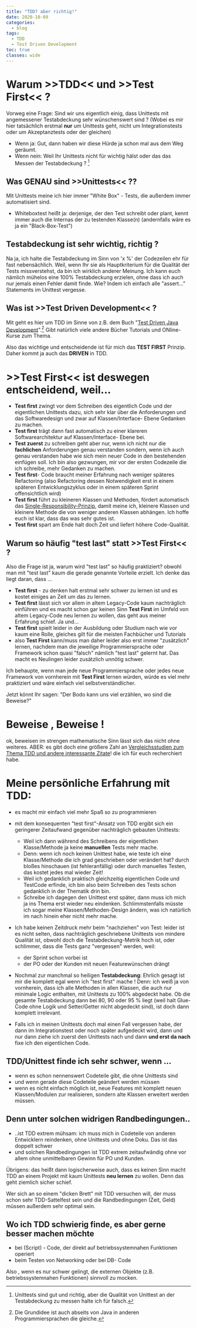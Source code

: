 ```yaml
---
title: "TDD? aber richtig!"
date: 2020-10-09
categories:
  - blog
tags:
  - TDD
  - Test Driven Development
toc: true
classes: wide
---
```

# Warum >>TDD<< und >>Test First<< ?

Vorweg eine Frage: Sind wir uns eigentlich einig, dass Unittests mit angemessener
Testabdeckung sehr wünschenswert sind ? (Wobei es mir hier tatsächlich erstmal **nur**
um Unittests geht, nicht um Integrationstests oder um Akzeptanztests oder der
gleichen)
 
- Wenn ja: Gut, dann haben wir diese Hürde ja schon mal aus dem Weg geräumt.
- Wenn nein: Weil Ihr Unittests nicht für wichtig hälst oder das  das Messen der Testabdeckung ? [^1]

## Was **GENAU** sind >>Unittests<< ?? 

Mit Unittests meine ich hier immer "White Box" - Tests,  die außerdem immer automatisiert sind.
* Whiteboxtest heißt ja: derjenige, der den Test schreibt oder plant,  kennt immer auch die Internas der zu testenden Klasse(n) (andernfalls wäre es ja ein "Black-Box-Test")

## Testabdeckung ist sehr wichtig, richtig ?  
Na ja, ich halte die Testabdeckung im Sinn von 'x %' der Codezeilen ehr für fast nebensächlich. Weil, wenn Ihr sie als Hauptkriterium für die Qualität der Tests missverstehst, da bin ich wirklich anderer Meinung. Ich kann euch nämlich mühelos eine 100% Testabdeckung erzielen, ohne dass ich auch nur jemals einen Fehler damit finde. Wie? Indem ich einfach alle "assert..." Statements im Unittest vergesse. 

## Was ist >>Test Driven Development<< ?
Mit geht es hier um TDD im Sinne von z.B.  dem Buch "[Test Driven Java Development](https://www.packtpub.com/product/test-driven-java-development-second-edition/9781788836111)".[^2] Gibt natürlich viele andere Bücher Tutorials und ONline-Kurse zum Thema.

Also das wichtige und entscheidende ist für mich das  **TEST FIRST** Prinzip. Daher kommt ja auch das **DRIVEN** in TDD.

#  >>Test First<<  ist deswegen entscheidend, weil... 

* **Test first** zwingt vor dem Schreiben des eigentlich Code und der eigentlichen Unittests dazu, sich sehr klar über die Anforderungen und das Softwaredesign und zwar auf Klassen/Interface- Ebene Gedanken zu machen.
* **Test first** trägt dann fast automatisch zu einer klareren Softwarearchitektur auf Klassen/Interface- Ebene bei. 
* **Test zuerst** zu schreiben geht aber nur, wenn ich nicht nur die **fachlichen** Anforderungen genau verstanden sondern, wenn ich auch genau verstanden habe wie sich mein neuer Code in den bestehenden einfügen soll. Ich bin also gezwungen, mir vor der ersten Codezeile die ich schreibe, mehr Gedanken zu machen.
* **Test first**- Code braucht meiner Erfahrung nach weniger späteres  Refactoring (also Refactoring dessen Notwendigkeit erst in einem späteren Entwicklungszyklus oder in einem späteren Sprint offensichtlich wird)
* **Test first** führt zu kleineren Klassen und Methoden, fördert automatisch das [Single-Responsibility-Prinzip](https://de.wikipedia.org/wiki/Single-Responsibility-Prinzip), damit meine ich, kleinere Klassen und kleinere Methode die von weniger anderen Klassen abhängen. Ich hoffe euch ist klar, dass das was sehr gutes ist. 
* **Test first** spart am Ende halt doch Zeit und liefert höhere Code-Qualität.

## Warum  so häufig "test last" statt >>Test First<< ?
Also die Frage ist ja, warum wird "test last" so häufig praktiziert? obwohl man mit "test last" kaum die gerade genannte Vorteile erzielt.
Ich denke das liegt daran, dass ...
* **Test first** - zu denken halt erstmal sehr schwer zu lernen ist und es kostet einiges an Zeit um das zu lernen.
* **Test first** lässt sich vor allem in altem Legacy-Code kaum nachträglich einführen und es macht schon gar keinen Sinn **Test First** im Umfeld von altem Legacy-Code neu lernen zu wollen, das geht aus meiner Erfahrung schief. Ja und...
* **Test first** spielt leider in der Ausbildung oder Studium nach wie vor kaum eine Rolle, gleiches gilt für die meisten Fachbücher und Tutorials
* also **Test First** kann/muss  man daher leider also erst immer "zusätzlich" lernen, nachdem man die jeweilige Programmiersprache oder Framework schon quasi "falsch" nämlich "test last" gelernt hat. Das macht es Neulingen leider zusätzlich unnötig schwer.

Ich behaupte, wenn man jede neue Programmiersprache oder jedes neue Framework von vornherein mit **Test First** lernen würden, würde es viel mehr praktiziert und wäre einfach viel selbstverständlicher.

Jetzt könnt Ihr sagen: "Der Bodo kann uns viel erzählen, wo sind die Beweise?"
# Beweise , Beweise !

ok, beweisen im strengen mathematische Sinn lässt sich das nicht ohne weiteres. ABER: es gibt doch eine größere Zahl an [Vergleichsstudien zum Thema TDD und andere interessante Zitate](../Literaturrecherche-TDD)! die ich für euch recherchiert habe. 




# Meine persönliche Erfahrung mit TDD:

-   es macht mir einfach viel mehr Spaß so zu programmieren
-   mit dem konsequenten "test first"-Ansatz von TDD ergibt sich ein
    geringerer Zeitaufwand gegenüber nachträglich gebauten Unittests:
    -   Weil ich dann während des Schreibens der eigentlichen
        Klasse/Methode ja keine **manuellen** Tests mehr mache.
    -   Denn: wenn ich noch keinen Unittest habe, wie teste ich eine
        Klasse/Methode die ich grad geschrieben oder verändert hat?
        durch bloßes hinschauen (ist fehleranfällig) oder durch
        manuelles Testen, das kostet jedes mal wieder Zeit!
    -   Weil ich gedanklich praktisch gleichzeitig eigentlichen Code und TestCode erfinde, ich bin also beim Schreiben des Tests schon gedanklich in der Thematik drin bin.
    -   Schreibe ich dagegen den Unittest erst später, dann muss ich
        mich ja ins Thema erst wieder neu eindenken. Schlimmstenfalls
        müsste ich sogar meine Klassen/Methoden-Design ändern, was ich
        natürlich im nach hinein eher nicht mehr mache.
-   Ich habe keinen Zeitdruck mehr beim "nachziehen" von Test: leider ist es nicht selten, dass nachträglich geschriebene Unittests von mindere Qualität ist, obwohl doch die Testabdeckung-Metrik hoch ist, oder schlimmer, dass die Tests ganz "vergessen" werden, weil:
    -   der Sprint schon vorbei ist
    -   der PO oder der Kunden mit neuen Featurewünschen drängt

-   Nochmal zur manchmal so heiligen **Testabdeckung**: Ehrlich gesagt ist mir die komplett egal wenn ich "test first" mache ! Denn: ich weiß ja von vornherein, dass ich alle Methoden in allen Klassen, die auch nur minimale Logic enthalten, mit Unittests zu 100% abgedeckt habe. Ob die gesamte Testabdeckung dann bei 80, 90 oder 95 % liegt (weil halt Glue-Code ohne Logik und Setter/Getter nicht abgedeckt sind), ist doch dann komplett irrelevant.
-   Falls ich in meinen Unittests doch mal einen Fall vergessen habe, der dann im Integrationstest oder noch später aufgedeckt wird, dann und nur dann ziehe ich zuerst den Unittests nach und dann **und erst da nach** fixe ich den eigentlichen Code.

## TDD/Unittest finde ich sehr schwer, wenn  ...  

-   wenn es schon nennenswert Codeteile gibt, die ohne Unittests sind
-   und wenn gerade diese Codeteile geändert werden müssen
-   wenn es nicht einfach möglich ist, neue Features mit komplett neuen Klassen/Modulen zur realisieren, sondern alte Klassen erweitert
werden müssen.

## Denn unter solchen widrigen Randbedingungen..
-   ..ist TDD extrem mühsam: ich muss mich in Codeteile von anderen Entwicklern reindenken, ohne Unittests und ohne Doku. Das ist das doppelt schwer
-   und solchen Randbedingungen ist TDD extrem zeitaufwändig ohne vor allem ohne unmittelbaren Gewinn für PO und Kunden.

Übrigens: das heißt dann logischerweise auch, dass es keinen Sinn macht TDD an einem Projekt mit kaum Unittests **neu lernen** zu wollen. Denn das geht ziemlich sicher schief.

Wer sich an so einem "dicken Brett" mit TDD versuchen will, der muss
schon sehr TDD-Sattelfest sein und die Randbedingungen (Zeit, Geld)
müssen außerdem sehr optimal sein.

## Wo ich TDD schwierig finde, es aber gerne besser machen möchte 

-   bei (Script) - Code, der direkt auf betriebssystemnahen Funktionen
    operiert
-   beim Testen von Networking oder bei DB- Code

Also , wenn es nur schwer gelingt, die externen Objekte (z.B.
betriebssystemnahen Funktionen) sinnvoll zu mocken.

[^1]: Unittests sind gut und richtig, aber die Qualität von Unittest an der Testabdeckung zu messen halte ich für falsch.
[^2]: Die Grundidee ist auch abseits von Java in anderen Programmiersprachen die gleiche. 
